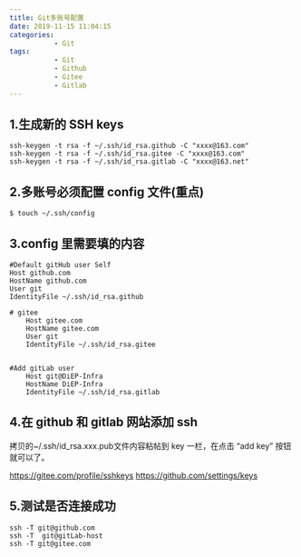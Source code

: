 ```yaml
---
title: Git多账号配置
date: 2019-11-15 11:04:15
categories: 
           - Git
tags:
           - Git
           - Github
           - Gitee
           - Gitlab
---
```


## 1.生成新的 SSH keys
```shell
ssh-keygen -t rsa -f ~/.ssh/id_rsa.github -C "xxxx@163.com"
ssh-keygen -t rsa -f ~/.ssh/id_rsa.gitee -C "xxxx@163.com"
ssh-keygen -t rsa -f ~/.ssh/id_rsa.gitlab -C "xxxx@163.net"
```
## 2.多账号必须配置 config 文件(重点)
```shell
$ touch ~/.ssh/config 
```
## 3.config 里需要填的内容

```shell
#Default gitHub user Self
Host github.com
HostName github.com
User git
IdentityFile ~/.ssh/id_rsa.github
	
# gitee
    Host gitee.com
    HostName gitee.com
    User git
    IdentityFile ~/.ssh/id_rsa.gitee
	
	
#Add gitLab user 
    Host git@DiEP-Infra
    HostName DiEP-Infra
    IdentityFile ~/.ssh/id_rsa.gitlab
```	
## 4.在 github 和 gitlab 网站添加 ssh

拷贝的~/.ssh/id_rsa.xxx.pub文件内容粘帖到 key 一栏，在点击 “add key” 按钮就可以了。

https://gitee.com/profile/sshkeys
https://github.com/settings/keys


## 5.测试是否连接成功
```shell
ssh -T git@github.com
ssh -T  git@gitLab-host
ssh -T git@gitee.com
```	